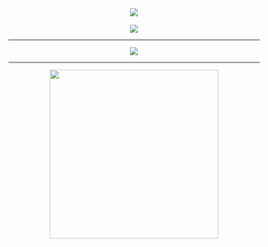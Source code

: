 <div align="center">
  <img align="center" src="https://i.redd.it/gpir30a1cqud1.gif"/>
</div><br>

<div align="center" style="line-height: 0;">
  <img src="https://readme-typing-svg.herokuapp.com?size=30&color=663399&center=true&vCenter=true&width=800&lines=Hi,+my+name+is+Misael+:)+Ciao,+sono +Misael+:)+">
</div>

---

<div align="center">
  <a href="https://github.com/ryo-ma/github-profile-trophy">
    <img align="center" src="https://github-profile-trophy.vercel.app/?username=dev-misa&theme=nord&column=8&no-frame=true&margin-w=5" />
  </a>
</div>

---

<div align="center">
  <a href="https://github.com/anuraghazra/github-readme-stats">
    <img align="center" src="https://github-readme-stats.vercel.app/api/top-langs/?username=dev-misa&layout=compact&hide=dockerfile,shell,html,java,vba,php,vim%20script,blade,ruby,javascript,VCL,css,Lua,c&langs_count=6&theme=nord&hide_border=true" width="338px" />
  </a>
</div>
